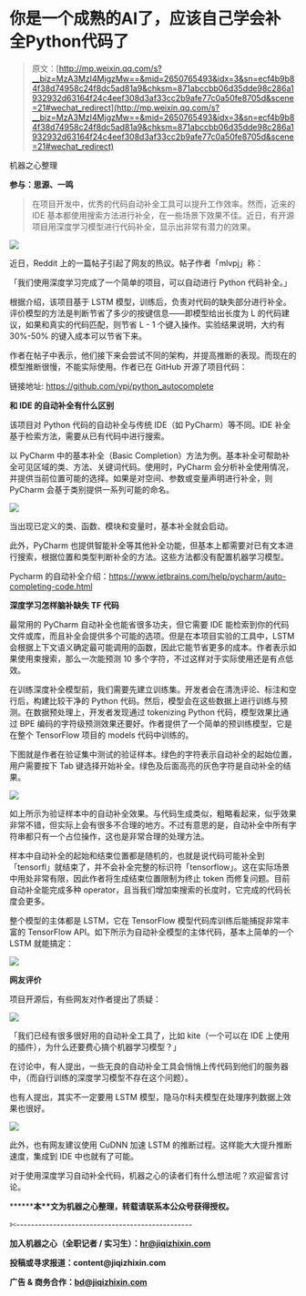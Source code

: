 # 你是一个成熟的AI了，应该自己学会补全Python代码了

> 原文：[http://mp.weixin.qq.com/s?__biz=MzA3MzI4MjgzMw==&mid=2650765493&idx=3&sn=ecf4b9b84f38d74958c24f8dc5ad81a9&chksm=871abccbb06d35dde98c286a1932932d63164f24c4eef308d3af33cc2b9afe77c0a50fe8705d&scene=21#wechat_redirect](http://mp.weixin.qq.com/s?__biz=MzA3MzI4MjgzMw==&mid=2650765493&idx=3&sn=ecf4b9b84f38d74958c24f8dc5ad81a9&chksm=871abccbb06d35dde98c286a1932932d63164f24c4eef308d3af33cc2b9afe77c0a50fe8705d&scene=21#wechat_redirect)

机器之心整理

**参与：思源、一鸣**

> 在项目开发中，优秀的代码自动补全工具可以提升工作效率。然而，近来的 IDE 基本都使用搜索方法进行补全，在一些场景下效果不佳。近日，有开源项目用深度学习模型进行代码补全，显示出非常有潜力的效果。

![](../Images/3b43fb6ccd707dee58700dea01c7d7df.jpg)

近日，Reddit 上的一篇帖子引起了网友的热议。帖子作者「mlvpj」称：

「我们使用深度学习完成了一个简单的项目，可以自动进行 Python 代码补全。」

根据介绍，该项目基于 LSTM 模型，训练后，负责对代码的缺失部分进行补全。评价模型的方法是判断节省了多少的按键信息——即模型给出长度为 L 的代码建议，如果和真实的代码匹配，则节省 L - 1 个键入操作。实验结果说明，大约有 30%-50% 的键入成本可以节省下来。

作者在帖子中表示，他们接下来会尝试不同的架构，并提高推断的表现。而现在的模型推断很慢，不能实际使用。作者已在 GitHub 开源了项目代码：

链接地址: https://github.com/vpj/python_autocomplete

**和 IDE 的自动补全有什么区别**

该项目对 Python 代码的自动补全与传统 IDE（如 PyCharm）等不同。IDE 补全基于检索方法，需要从已有代码中进行搜索。

以 PyCharm 中的基本补全（Basic Completion）方法为例。基本补全可帮助补全可见区域的类、方法、关键词代码。使用时，PyCharm 会分析补全使用情况，并提供当前位置可能的选择。如果是对空间、参数或变量声明进行补全，则 PyCharm 会基于类别提供一系列可能的命名。

![](../Images/b44dba2ffc14bb92f7a47498b3642291.jpg)

当出现已定义的类、函数、模块和变量时，基本补全就会启动。

此外，PyCharm 也提供智能补全等其他补全功能，但基本上都需要对已有文本进行搜索，根据位置和类型判断补全的方法。这些方法都没有配置机器学习模型。

Pycharm 的自动补全介绍：https://www.jetbrains.com/help/pycharm/auto-completing-code.html

**深度学习怎样脑补缺失 TF 代码**

最常用的 PyCharm 自动补全也能省很多功夫，但它需要 IDE 能检索到你的代码文件或库，而且补全会提供多个可能的选项。但是在本项目实验的工具中，LSTM 会根据上下文语义确定最可能调用的函数，因此它能节省更多的成本。作者表示如果使用束搜索，那么一次能预测 10 多个字符，不过这样对于实际使用还是有点低效。

在训练深度补全模型前，我们需要先建立训练集。开发者会在清洗评论、标注和空行后，构建比较干净的 Python 代码。然后，模型会在这些数据上进行训练与预测。在数据预处理上，开发者发现通过 tokenizing Python 代码，模型效果比通过 BPE 编码的字符级预测效果还要好。作者提供了一个简单的预训练模型，它是在整个 TensorFlow 项目的 models 代码中训练的。

下图就是作者在验证集中测试的验证样本。绿色的字符表示自动补全的起始位置，用户需要按下 Tab 键选择开始补全。绿色及后面高亮的灰色字符是自动补全的结果。

![](../Images/0c754d715f87da475b6610862d53658b.jpg)

如上所示为验证样本中的自动补全效果。与代码生成类似，粗略看起来，似乎效果非常不错，但实际上会有很多不合理的地方。不过有意思的是，自动补全中所有字符串都只有一个占位操作，这也是非常合理的处理方法。

样本中自动补全的起始和结束位置都是随机的，也就是说代码可能补全到「tensorfl」就结束了，并不会补全完整的标识符「tensorflow」。这在实际场景中用处非常有限，因此作者将生成结束位置限制为终止 token 而修复问题。目前自动补全能完成多种 operator，且当我们增加束搜索的长度时，它完成的代码长度会更多。

整个模型的主体都是 LSTM，它在 TensorFlow 模型代码库训练后能捕捉非常丰富的 TensorFlow API。如下所示为自动补全模型的主体代码，基本上简单的一个 LSTM 就能搞定：

![](../Images/1255a0477851239fbbc707c96efd619a.jpg)

**网友评价**

项目开源后，有些网友对作者提出了质疑：

![](../Images/62ba3afaa61b566f3c95ea80ad12c4f5.jpg)

「我们已经有很多很好用的自动补全工具了，比如 kite（一个可以在 IDE 上使用的插件），为什么还要费心搞个机器学习模型？」

在讨论中，有人提出，一些无良的自动补全工具会悄悄上传代码到他们的服务器中，（而自行训练的深度学习模型不存在这个问题）。

也有人提出，其实不一定要用 LSTM 模型，隐马尔科夫模型在处理序列数据上效果也很好。

![](../Images/6e2c7f713f1fa5304b3788b13d6ef0eb.jpg)

此外，也有网友建议使用 CuDNN 加速 LSTM 的推断过程。这样能大大提升推断速度，集成到 IDE 中也就有了可能。

对于使用深度学习自动补全代码，机器之心的读者们有什么想法呢？欢迎留言讨论。

********本****文为机器之心整理，**转载请联系本公众号获得授权****。**

✄------------------------------------------------

**加入机器之心（全职记者 / 实习生）：hr@jiqizhixin.com**

**投稿或寻求报道：**content**@jiqizhixin.com**

**广告 & 商务合作：bd@jiqizhixin.com**